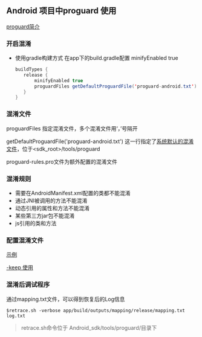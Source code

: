 ## Android 项目中proguard 使用

[proguard简介](proguard.md)

### 开启混淆
- 使用gradle构建方式
    在app下的build.gradle配置 minifyEnabled true
    ``` java
    buildTypes {
       release {
           minifyEnabled true
           proguardFiles getDefaultProguardFile('proguard-android.txt'), 'proguard-rules.pro'
       }
   }
   ```    

### 混淆文件
proguardFiles 指定混淆文件，多个混淆文件用‘，’号隔开

getDefaultProguardFile('proguard-android.txt')
这一行指定了[系统默认的混淆文件](proguard-android.txt)，位于<sdk_root>/tools/proguard

proguard-rules.pro文件为额外配置的混淆文件

### 混淆规则
- 需要在AndroidManifest.xml配置的类都不能混淆
- 通过JNI被调用的方法不能混淆
- 动态引用的属性和方法不能混淆
- 某些第三方jar包不能混淆
- js引用的类和方法

### 配置混淆文件
[示例](proguard-rules.pro)

[-keep 使用](keep使用)

### 混淆后调试程序
通过mapping.txt文件，可以得到恢复后的Log信息
```
$retrace.sh -verbose app/build/outputs/mapping/release/mapping.txt log.txt
```
>retrace.sh命令位于 Android_sdk/tools/proguard/目录下
